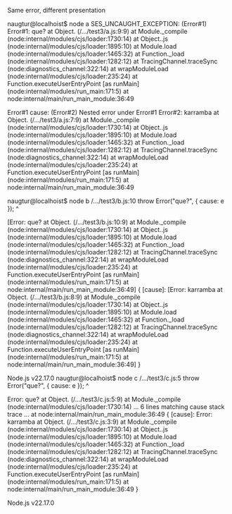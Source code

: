 Same error, different presentation

naugtur@localhoist$ node a
SES_UNCAUGHT_EXCEPTION: (Error#1)
Error#1: que?
  at Object.<anonymous> (/.../test3/a.js:9:9)
  at Module._compile (node:internal/modules/cjs/loader:1730:14)
  at Object..js (node:internal/modules/cjs/loader:1895:10)
  at Module.load (node:internal/modules/cjs/loader:1465:32)
  at Function._load (node:internal/modules/cjs/loader:1282:12)
  at TracingChannel.traceSync (node:diagnostics_channel:322:14)
  at wrapModuleLoad (node:internal/modules/cjs/loader:235:24)
  at Function.executeUserEntryPoint [as runMain] (node:internal/modules/run_main:171:5)
  at node:internal/main/run_main_module:36:49

Error#1 cause: (Error#2)
Nested error under Error#1
  Error#2: karramba
    at Object.<anonymous> (/.../test3/a.js:7:9)
    at Module._compile (node:internal/modules/cjs/loader:1730:14)
    at Object..js (node:internal/modules/cjs/loader:1895:10)
    at Module.load (node:internal/modules/cjs/loader:1465:32)
    at Function._load (node:internal/modules/cjs/loader:1282:12)
    at TracingChannel.traceSync (node:diagnostics_channel:322:14)
    at wrapModuleLoad (node:internal/modules/cjs/loader:235:24)
    at Function.executeUserEntryPoint [as runMain] (node:internal/modules/run_main:171:5)
    at node:internal/main/run_main_module:36:49
  
naugtur@localhoist$ node b
/.../test3/b.js:10
  throw Error("que?", { cause: e });
  ^

[Error: que?
  at Object.<anonymous> (/.../test3/b.js:10:9)
  at Module._compile (node:internal/modules/cjs/loader:1730:14)
  at Object..js (node:internal/modules/cjs/loader:1895:10)
  at Module.load (node:internal/modules/cjs/loader:1465:32)
  at Function._load (node:internal/modules/cjs/loader:1282:12)
  at TracingChannel.traceSync (node:diagnostics_channel:322:14)
  at wrapModuleLoad (node:internal/modules/cjs/loader:235:24)
  at Function.executeUserEntryPoint [as runMain] (node:internal/modules/run_main:171:5)
  at node:internal/main/run_main_module:36:49] {
  [cause]: [Error: karramba
    at Object.<anonymous> (/.../test3/b.js:8:9)
    at Module._compile (node:internal/modules/cjs/loader:1730:14)
    at Object..js (node:internal/modules/cjs/loader:1895:10)
    at Module.load (node:internal/modules/cjs/loader:1465:32)
    at Function._load (node:internal/modules/cjs/loader:1282:12)
    at TracingChannel.traceSync (node:diagnostics_channel:322:14)
    at wrapModuleLoad (node:internal/modules/cjs/loader:235:24)
    at Function.executeUserEntryPoint [as runMain] (node:internal/modules/run_main:171:5)
    at node:internal/main/run_main_module:36:49]
}

Node.js v22.17.0
naugtur@localhoist$ node c
/.../test3/c.js:5
  throw Error("que?", { cause: e });
  ^

Error: que?
    at Object.<anonymous> (/.../test3/c.js:5:9)
    at Module._compile (node:internal/modules/cjs/loader:1730:14)
    ... 6 lines matching cause stack trace ...
    at node:internal/main/run_main_module:36:49 {
  [cause]: Error: karramba
      at Object.<anonymous> (/.../test3/c.js:3:9)
      at Module._compile (node:internal/modules/cjs/loader:1730:14)
      at Object..js (node:internal/modules/cjs/loader:1895:10)
      at Module.load (node:internal/modules/cjs/loader:1465:32)
      at Function._load (node:internal/modules/cjs/loader:1282:12)
      at TracingChannel.traceSync (node:diagnostics_channel:322:14)
      at wrapModuleLoad (node:internal/modules/cjs/loader:235:24)
      at Function.executeUserEntryPoint [as runMain] (node:internal/modules/run_main:171:5)
      at node:internal/main/run_main_module:36:49
}

Node.js v22.17.0